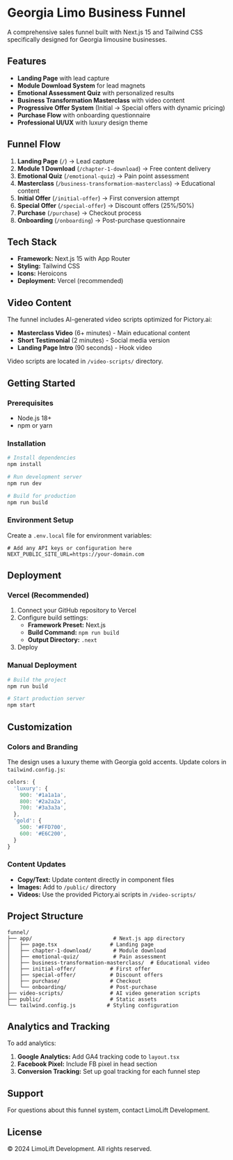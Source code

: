 # Georgia Limo Business Funnel

A comprehensive sales funnel built with Next.js 15 and Tailwind CSS specifically designed for Georgia limousine businesses.

## Features

- **Landing Page** with lead capture
- **Module Download System** for lead magnets
- **Emotional Assessment Quiz** with personalized results
- **Business Transformation Masterclass** with video content
- **Progressive Offer System** (Initial → Special offers with dynamic pricing)
- **Purchase Flow** with onboarding questionnaire
- **Professional UI/UX** with luxury design theme

## Funnel Flow

1. **Landing Page** (`/`) → Lead capture
2. **Module 1 Download** (`/chapter-1-download`) → Free content delivery
3. **Emotional Quiz** (`/emotional-quiz`) → Pain point assessment
4. **Masterclass** (`/business-transformation-masterclass`) → Educational content
5. **Initial Offer** (`/initial-offer`) → First conversion attempt
6. **Special Offer** (`/special-offer`) → Discount offers (25%/50%)
7. **Purchase** (`/purchase`) → Checkout process
8. **Onboarding** (`/onboarding`) → Post-purchase questionnaire

## Tech Stack

- **Framework:** Next.js 15 with App Router
- **Styling:** Tailwind CSS
- **Icons:** Heroicons
- **Deployment:** Vercel (recommended)

## Video Content

The funnel includes AI-generated video scripts optimized for Pictory.ai:

- **Masterclass Video** (6+ minutes) - Main educational content
- **Short Testimonial** (2 minutes) - Social media version
- **Landing Page Intro** (90 seconds) - Hook video

Video scripts are located in `/video-scripts/` directory.

## Getting Started

### Prerequisites

- Node.js 18+ 
- npm or yarn

### Installation

```bash
# Install dependencies
npm install

# Run development server
npm run dev

# Build for production
npm run build
```

### Environment Setup

Create a `.env.local` file for environment variables:

```env
# Add any API keys or configuration here
NEXT_PUBLIC_SITE_URL=https://your-domain.com
```

## Deployment

### Vercel (Recommended)

1. Connect your GitHub repository to Vercel
2. Configure build settings:
   - **Framework Preset:** Next.js
   - **Build Command:** `npm run build`
   - **Output Directory:** `.next`
3. Deploy

### Manual Deployment

```bash
# Build the project
npm run build

# Start production server
npm start
```

## Customization

### Colors and Branding

The design uses a luxury theme with Georgia gold accents. Update colors in `tailwind.config.js`:

```javascript
colors: {
  'luxury': {
    900: '#1a1a1a',
    800: '#2a2a2a',
    700: '#3a3a3a',
  },
  'gold': {
    500: '#FFD700',
    600: '#E6C200',
  }
}
```

### Content Updates

- **Copy/Text:** Update content directly in component files
- **Images:** Add to `/public/` directory
- **Videos:** Use the provided Pictory.ai scripts in `/video-scripts/`

## Project Structure

```
funnel/
├── app/                          # Next.js app directory
│   ├── page.tsx                 # Landing page
│   ├── chapter-1-download/       # Module download
│   ├── emotional-quiz/           # Pain assessment
│   ├── business-transformation-masterclass/  # Educational video
│   ├── initial-offer/           # First offer
│   ├── special-offer/           # Discount offers
│   ├── purchase/                # Checkout
│   └── onboarding/              # Post-purchase
├── video-scripts/               # AI video generation scripts
├── public/                      # Static assets
└── tailwind.config.js          # Styling configuration
```

## Analytics and Tracking

To add analytics:

1. **Google Analytics:** Add GA4 tracking code to `layout.tsx`
2. **Facebook Pixel:** Include FB pixel in head section
3. **Conversion Tracking:** Set up goal tracking for each funnel step

## Support

For questions about this funnel system, contact LimoLift Development.

## License

© 2024 LimoLift Development. All rights reserved.
